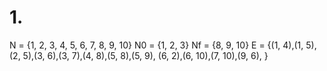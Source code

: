 # 1.

N = {1, 2, 3, 4, 5, 6, 7, 8, 9, 10}
N0 = {1, 2, 3}
Nf = {8, 9, 10}
E = {(1, 4),(1, 5),(2, 5),(3, 6),(3, 7),(4, 8),(5, 8),(5, 9),
(6, 2),(6, 10),(7, 10),(9, 6), }